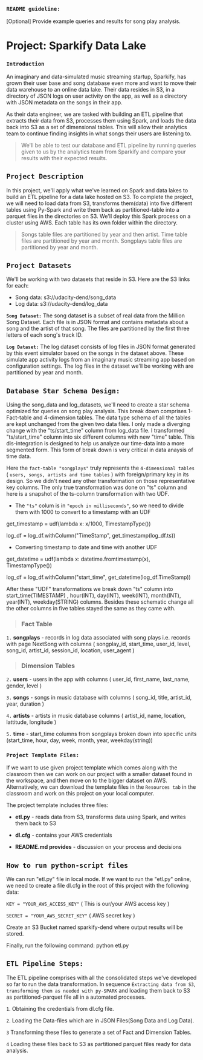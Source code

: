 
### `README guideline:`
[Optional] Provide example queries and results for song play analysis.

# Project: Sparkify Data Lake
### `Introduction`
An imaginary and data-simulated music streaming startup, Sparkify, has grown their user base and song database even more and want to move their data warehouse to an online data lake. Their data resides in S3, in a directory of JSON logs on user activity on the app, as well as a directory with JSON metadata on the songs in their app.

As their data engineer, we are tasked with building an ETL pipeline that extracts their data from S3, processes them using Spark, and loads the data back into S3 as a set of dimensional tables. This will allow their analytics team to continue finding insights in what songs their users are listening to.

> We'll be able to test our database and ETL pipeline by running queries given to us by the analytics team from Sparkify and compare your results with their expected results.

## `Project Description`
In this project, we'll apply what we've learned on Spark and data lakes to build an ETL pipeline for a data lake hosted on S3. To complete the project, we will need to load data from S3, transforms them(data) into five different tables using Py-Spark and write them back as partitioned-table into a parquet files in the directories on S3. We'll deploy this Spark process on a cluster using AWS.  Each table has its own folder within the directory. 

> Songs table files are partitioned by year and then artist. Time table files are partitioned by year and month. Songplays table files are partitioned by year and month.

## `Project Datasets`
We'll be working with two datasets that reside in S3. Here are the S3 links for each:

+ Song data: s3://udacity-dend/song_data
+ Log data: s3://udacity-dend/log_data

**`Song Dataset:`** The song dataset is a subset of real data from the Million Song Dataset. Each file is in JSON format and contains metadata about a song and the artist of that song. The files are partitioned by the first three letters of each song's track ID.

**`Log Dataset:`**
The log dataset consists of log files in JSON format generated by this event simulator based on the songs in the dataset above. These simulate app activity logs from an imaginary music streaming app based on configuration settings. The log files in the dataset we'll be working with are partitioned by year and month.

## `Database Star Schema Design:`
Using the song_data and log_datasets, we'll need to create a star schema optimized for queries on song play analysis. This break down comprises 1-Fact-table and 4-dimension tables. The data type schema of all the tables are kept unchanged from the given two data files. I only made a diverging change with the "ts/start_time" column from log_data file. I transformed "ts/start_time" column into six different columns with new "time" table. This dis-integration is designed to help us analyze our time-data into a more segmented form. This form of break down is very critical in data anaysis of time data.

Here the `fact-table "songplays"` truly represents the `4-dimensional tables` ( `users, songs, artists and time tables` ) with foreign/primary key in its design. So we didn't need any other transformation on those representative key columns. The only true transformation was done on "ts" column and here is a snapshot of the ts-column transformation with two UDF.

- The `"ts"` colum is in `"epoch in milliseconds"`, so we need to divide them with 1000 to convert to a timestamp with an UDF

get_timestamp = udf(lambda x: x/1000, TimestampType())

log_df = log_df.withColumn("TimeStamp", get_timestamp(log_df.ts))

- Converting timestamp to date and time with another UDF

get_datetime = udf(lambda x: datetime.fromtimestamp(x), TimestampType())

log_df = log_df.withColumn("start_time", get_datetime(log_df.TimeStamp))
    
After these "UDF" transformations we break down "ts" column into start_time(TIMESTAMP) , hour(INT), day(INT), week(INT), month(INT), year(INT), weekday(STRING) columns. Besides these schematic change all the other columns in five tables stayed the same as they came with.

> ### Fact Table
`1.` **songplays** - records in log data associated with song plays i.e. records with page NextSong with columns ( songplay_id, start_time, user_id, level, song_id, artist_id, session_id, location, user_agent )

> ### Dimension Tables
`2.` **users** - users in the app with columns ( user_id, first_name, last_name, gender, level )

`3.` **songs** - songs in music database with columns ( song_id, title, artist_id, year, duration )

`4.` **artists** - artists in music database columns ( artist_id, name, location, lattitude, longitude )

`5.` **time** - start_time columns from songplays broken down into specific units (start_time, hour, day, week, month, year, weekday(string))

### `Project Template Files:`
If we want to use given project template which comes along with the classroom then we can work on our project with a smaller dataset found in the workspace, and then move on to the bigger dataset on AWS. Alternatively, we can download the template files in the `Resources tab` in the classroom and work on this project on your local computer.

The project template includes three files:

+ **etl.py** -  reads data from S3, transforms data using Spark, and writes them back to S3

+ **dl.cfg** -  contains your AWS credentials

+ **README.md provides** - discussion on your process and decisions


## `How to run python-script files`
We can run "etl.py" file in local mode. If we want to run the "etl.py" online, we need to create a file dl.cfg in the root of this project with the following data:

`KEY = "YOUR_AWS_ACCESS_KEY"` ( This is our/your AWS access key )

`SECRET = "YOUR_AWS_SECRET_KEY"` ( AWS secret key )

Create an S3 Bucket named sparkify-dend where output results will be stored.

Finally, run the following command: python etl.py

## `ETL Pipeline Steps:`
The ETL pipeline comprises with all the consolidated steps we've developed so far to run the data transformation. In sequence `Extracting data from S3`, `transforming them as needed with py-SPARK` and loading them back to S3 as partitioned-parquet file all in a automated processes.

`1`. Obtaining the credentials from dl.cfg file.

`2`. Loading the Data-files which are in JSON Files(Song Data and Log Data).

`3` Transforming these files to generate a set of Fact and Dimension Tables.

`4` Loading these files back to S3 as partitioned parquet files ready for data analysis. 

